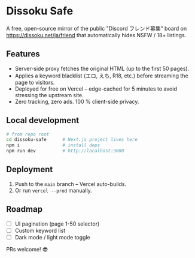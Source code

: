 # Dissoku Safe

A free, open-source mirror of the public "Discord フレンド募集" board on https://dissoku.net/ja/friend that automatically hides NSFW / 18+ listings.

## Features

* Server-side proxy fetches the original HTML (up to the first 50 pages).
* Applies a keyword blacklist (エロ, えち, R18, etc.) before streaming the page to visitors.
* Deployed for free on Vercel – edge-cached for 5 minutes to avoid stressing the upstream site.
* Zero tracking, zero ads. 100 % client-side privacy.

## Local development

```bash
# from repo root
cd dissoku-safe      # Next.js project lives here
npm i                # install deps
npm run dev          # http://localhost:3000
```

## Deployment

1. Push to the `main` branch – Vercel auto-builds.
2. Or run `vercel --prod` manually.

## Roadmap

- [ ] UI pagination (page 1-50 selector)
- [ ] Custom keyword list
- [ ] Dark mode / light mode toggle

PRs welcome! 😎